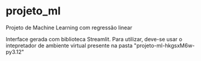 # projeto_ml
Projeto de Machine Learning com regressão linear

Interface gerada com biblioteca Streamlit.
Para utilizar, deve-se usar o intepretador de ambiente virtual presente na pasta "projeto-ml-hkgsxM6w-py3.12"
